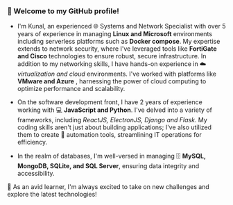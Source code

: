 ### 👋 Welcome to my GitHub profile! 
+ I'm Kunal, an experienced 🌐 Systems and Network Specialist  with over 5 years of experience in managing **Linux and Microsoft** environments including serverless platforms such as **Docker compose**. My expertise extends to network security, where I've leveraged tools like **FortiGate and Cisco** technologies to ensure robust, secure infrastructure. In addition to my networking skills, I have hands-on experience in ☁️ *virtualization and cloud* environments. I've worked with platforms like **VMware and Azure** , harnessing the power of cloud computing to optimize performance and scalability.

+ On the software development front, I have 2 years of experience working with 💻 **JavaScript and Python**. I've delved into a variety of frameworks, including *ReactJS, ElectronJS, Django and Flask*. My coding skills aren't just about building applications; I've also utilized them to create 🤖 automation tools, streamlining IT operations for efficiency. 

+ In the realm of databases, I'm well-versed in managing 🗄️ **MySQL, MongoDB, SQLite, and SQL Server**, ensuring data integrity and accessibility. 

🚀 As an avid learner, I'm always excited to take on new challenges and explore the latest technologies!
